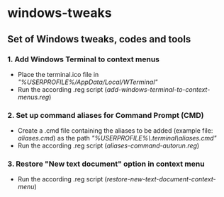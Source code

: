 # windows-tweaks
## Set of Windows tweaks, codes and tools

### 1. Add Windows Terminal to context menus

- Place the terminal.ico file in *"%USERPROFILE%/AppData/Local/WTerminal"*
- Run the according .reg script (*add-windows-terminal-to-context-menus.reg*)

### 2. Set up command aliases for Command Prompt (CMD)

- Create a .cmd file containing the aliases to be added (example file: *aliases.cmd*) as the path *"%USERPROFILE%\\.terminal\\aliases.cmd"*
- Run the according .reg script (*aliases-command-autorun.reg*)

### 3. Restore "New text document" option in context menu

- Run the according .reg script (*restore-new-text-document-context-menu*)
